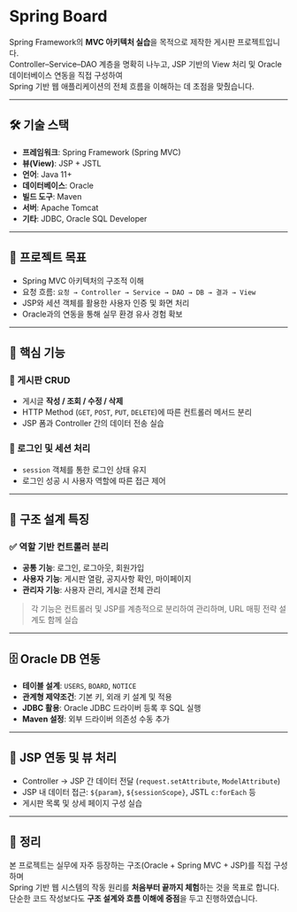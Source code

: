 # Spring Board

Spring Framework의 **MVC 아키텍처 실습**을 목적으로 제작한 게시판 프로젝트입니다.  
Controller–Service–DAO 계층을 명확히 나누고, JSP 기반의 View 처리 및 Oracle 데이터베이스 연동을 직접 구성하여  
Spring 기반 웹 애플리케이션의 전체 흐름을 이해하는 데 초점을 맞췄습니다.


---


## 🛠 기술 스택

- **프레임워크**: Spring Framework (Spring MVC)
- **뷰(View)**: JSP + JSTL
- **언어**: Java 11+
- **데이터베이스**: Oracle
- **빌드 도구**: Maven
- **서버**: Apache Tomcat
- **기타**: JDBC, Oracle SQL Developer


---


## 🎯 프로젝트 목표

- Spring MVC 아키텍처의 구조적 이해
- 요청 흐름: `요청 → Controller → Service → DAO → DB → 결과 → View`
- JSP와 세션 객체를 활용한 사용자 인증 및 화면 처리
- Oracle과의 연동을 통해 실무 환경 유사 경험 확보


---


## 📌 핵심 기능

### 📂 게시판 CRUD
- 게시글 **작성 / 조회 / 수정 / 삭제**
- HTTP Method (`GET`, `POST`, `PUT`, `DELETE`)에 따른 컨트롤러 메서드 분리
- JSP 폼과 Controller 간의 데이터 전송 실습

### 🔐 로그인 및 세션 처리
- `session` 객체를 통한 로그인 상태 유지
- 로그인 성공 시 사용자 역할에 따른 접근 제어


---


## 🧱 구조 설계 특징

### ✅ 역할 기반 컨트롤러 분리

- **공통 기능**: 로그인, 로그아웃, 회원가입
- **사용자 기능**: 게시판 열람, 공지사항 확인, 마이페이지
- **관리자 기능**: 사용자 관리, 게시글 전체 관리

> 각 기능은 컨트롤러 및 JSP를 계층적으로 분리하여 관리하며, URL 매핑 전략 설계도 함께 실습


---


## 🗄 Oracle DB 연동

- **테이블 설계**: `USERS`, `BOARD`, `NOTICE`
- **관계형 제약조건**: 기본 키, 외래 키 설계 및 적용
- **JDBC 활용**: Oracle JDBC 드라이버 등록 후 SQL 실행
- **Maven 설정**: 외부 드라이버 의존성 수동 추가


---


## 🎨 JSP 연동 및 뷰 처리

- Controller → JSP 간 데이터 전달 (`request.setAttribute`, `ModelAttribute`)
- JSP 내 데이터 접근: `${param}`, `${sessionScope}`, JSTL `c:forEach` 등
- 게시판 목록 및 상세 페이지 구성 실습


---


## 📝 정리

본 프로젝트는 실무에 자주 등장하는 구조(Oracle + Spring MVC + JSP)를 직접 구성하며  
Spring 기반 웹 시스템의 작동 원리를 **처음부터 끝까지 체험**하는 것을 목표로 합니다.  
단순한 코드 작성보다도 **구조 설계와 흐름 이해에 중점**을 두고 진행하였습니다.
